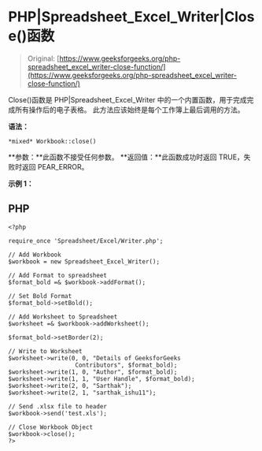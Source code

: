 # PHP|Spreadsheet_Excel_Writer|Close()函数

> Original: [https://www.geeksforgeeks.org/php-spreadsheet_excel_writer-close-function/](https://www.geeksforgeeks.org/php-spreadsheet_excel_writer-close-function/)

Close()函数是 PHP|Spreadsheet_Excel_Writer 中的一个内置函数，用于完成完成所有操作后的电子表格。 此方法应该始终是每个工作簿上最后调用的方法。

**语法：**

```
*mixed* Workbook::close()
```

**参数：**此函数不接受任何参数。
**返回值：**此函数成功时返回 TRUE，失败时返回 PEAR_ERROR。

**示例 1：**

## PHP

```
<?php

require_once 'Spreadsheet/Excel/Writer.php';

// Add Workbook
$workbook = new Spreadsheet_Excel_Writer();

// Add Format to spreadsheet
$format_bold =& $workbook->addFormat();

// Set Bold Format
$format_bold->setBold();

// Add Worksheet to Spreadsheet
$worksheet =& $workbook->addWorksheet();

$format_bold->setBorder(2);

// Write to Worksheet
$worksheet->write(0, 0, "Details of GeeksforGeeks
                   Contributors", $format_bold);
$worksheet->write(1, 0, "Author", $format_bold);
$worksheet->write(1, 1, "User Handle", $format_bold);
$worksheet->write(2, 0, "Sarthak");
$worksheet->write(2, 1, "sarthak_ishu11");

// Send .xlsx file to header
$workbook->send('test.xls');

// Close Workbook Object
$workbook->close();
?>
```